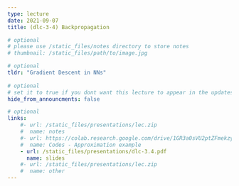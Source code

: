 ```yaml
---
type: lecture
date: 2021-09-07
title: (dlc-3-4) Backpropagation

# optional
# please use /static_files/notes directory to store notes
# thumbnail: /static_files/path/to/image.jpg

# optional
tldr: "Gradient Descent in NNs"
  
# optional
# set it to true if you dont want this lecture to appear in the updates section
hide_from_announcments: false

# optional
links: 
    #- url: /static_files/presentations/lec.zip
    #  name: notes
    #- url: https://colab.research.google.com/drive/1GR3a0sVU2ptZFmekzysWozHo9N12j7Kl?usp=sharing
    #  name: Codes - Approximation example
    - url: /static_files/presentations/dlc-3.4.pdf
      name: slides
    #- url: /static_files/presentations/lec.zip
    #  name: other
---
```

